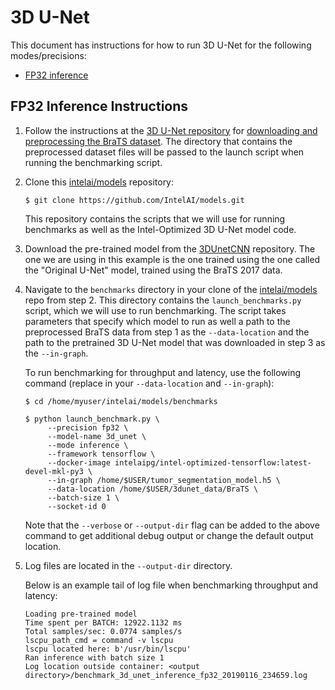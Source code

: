 # 3D U-Net

This document has instructions for how to run 3D U-Net for the following
modes/precisions:
* [FP32 inference](#fp32-inference-instructions)

## FP32 Inference Instructions

1. Follow the instructions at the [3D U-Net repository](https://github.com/ellisdg/3DUnetCNN)
   for [downloading and preprocessing the BraTS dataset](https://github.com/ellisdg/3DUnetCNN/blob/ff5953b3a407ded73a00647f5c2029e9100e23b1/README.md#tutorial-using-brats-data-and-python-3).
   The directory that contains the preprocessed dataset files will be
   passed to the launch script when running the benchmarking script.

2. Clone this [intelai/models](https://github.com/IntelAI/models)
   repository:
   ```
   $ git clone https://github.com/IntelAI/models.git
   ```

   This repository contains the scripts that we will use for running
   benchmarks as well as the Intel-Optimized 3D U-Net model code.

3. Download the pre-trained model from the
   [3DUnetCNN](https://github.com/ellisdg/3DUnetCNN/blob/master/README.md#pre-trained-models)
   repository. The one we are using in this example is the one trained
   using the one called the "Original U-Net" model, trained using the
   BraTS 2017 data.

4. Navigate to the `benchmarks` directory in your clone of the
   [intelai/models](https://github.com/IntelAI/models) repo from step 2.
   This directory contains the `launch_benchmarks.py` script, which we
   will use to run benchmarking. The script takes parameters that
   specify which model to run as well a path to the preprocessed BraTS
   data from step 1 as the `--data-location` and the path to the
   pretrained 3D U-Net model that was downloaded in step 3 as the
   `--in-graph`.

   To run benchmarking for throughput and latency, use the following
   command (replace in your `--data-location` and `--in-graph`):

   ```
   $ cd /home/myuser/intelai/models/benchmarks

   $ python launch_benchmark.py \
        --precision fp32 \
        --model-name 3d_unet \
        --mode inference \
        --framework tensorflow \
        --docker-image intelaipg/intel-optimized-tensorflow:latest-devel-mkl-py3 \
        --in-graph /home/$USER/tumor_segmentation_model.h5 \
        --data-location /home/$USER/3dunet_data/BraTS \
        --batch-size 1 \
        --socket-id 0
   ```

   Note that the `--verbose` or `--output-dir` flag can be added to the above command
   to get additional debug output or change the default output location.

5. Log files are located in the `--output-dir` directory.

   Below is an example tail of log file when benchmarking throughput and
   latency:

   ```
   Loading pre-trained model
   Time spent per BATCH: 12922.1132 ms
   Total samples/sec: 0.0774 samples/s
   lscpu_path_cmd = command -v lscpu
   lscpu located here: b'/usr/bin/lscpu'
   Ran inference with batch size 1
   Log location outside container: <output directory>/benchmark_3d_unet_inference_fp32_20190116_234659.log
   ```